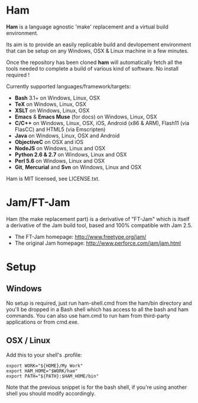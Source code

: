 Ham
===

**Ham** is a language agnostic 'make' replacement and a virtual build environment.

Its aim is to provide an easily replicable build and devlopement environment
that can be setup on any Windows, OSX & Linux machine in a few minutes.

Once the repository has been cloned **ham** will automatically fetch all the tools
needed to complete a build of various kind of software. No install required !

Currently supported languages/framework/targets:

* **Bash** 3.1+ on Windows, Linux, OSX
* **TeX** on Windows, Linux, OSX
* **XSLT** on Windows, Linux, OSX
* **Emacs** & **Emacs Muse** (for docs) on Windows, Linux, OSX
* **C/C++** on Windows, Linux, OSX, iOS, Android (x86 & ARM), Flash11 (via FlasCC) and HTML5 (via Emscripten)
* **Java** on Windows, Linux, OSX and Android
* **ObjectiveC** on OSX and iOS
* **NodeJS** on Windows, Linux and OSX
* **Python 2.6 & 2.7** on Windows, Linux and OSX
* **Perl 5.6** on Windows, Linux and OSX
* **Git**, **Mercurial** and **Svn** on Windows, Linux and OSX

Ham is MIT licensed, see LICENSE.txt.

Jam/FT-Jam
==========

Ham (the make replacement part) is a derivative of "FT-Jam" which is itself a
derivative of the Jam build tool, based and 100% compatible with Jam 2.5.

- The FT-Jam homepage: http://www.freetype.org/jam/
- The original Jam homepage: http://www.perforce.com/jam/jam.html

Setup
=====

## Windows

No setup is required, just run ham-shell.cmd from the ham/bin directory and you'll be dropped in a Bash shell which has access to all the bash and ham commands. You can also use ham.cmd to run ham from third-party applications or from cmd.exe.

## OSX / Linux

Add this to your shell's .profile:

    export WORK="${HOME}/My Work"
    export HAM_HOME="$WORK/ham"
    export PATH="${PATH}:$HAM_HOME/bin"

Note that the previous snippet is for the bash shell, if you're using another shell you should modify accordingly.
